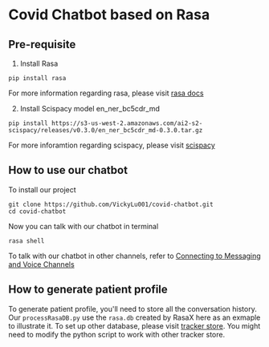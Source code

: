 # Covid Chatbot based on Rasa

## Pre-requisite
1. Install Rasa
```
pip install rasa
```
For more information regarding rasa, please visit [rasa docs](https://rasa.com/docs/)

2. Install Scispacy model en_ner_bc5cdr_md
```
pip install https://s3-us-west-2.amazonaws.com/ai2-s2-scispacy/releases/v0.3.0/en_ner_bc5cdr_md-0.3.0.tar.gz
```
For more inforamtion regarding scispacy, please visit [scispacy](https://allenai.github.io/scispacy/)

## How to use our chatbot
To install our project
```
git clone https://github.com/VickyLu001/covid-chatbot.git
cd covid-chatbot
```
Now you can talk with our chatbot in terminal
```
rasa shell
```
To talk with our chatbot in other channels, refer to [Connecting to Messaging and Voice Channels](https://rasa.com/docs/rasa/messaging-and-voice-channels/)

## How to generate patient profile
To generate patient profile, you'll need to store all the conversation history. Our `processRasaDB.py` use the `rasa.db` created by RasaX here as an exmaple to illustrate it. To set up other database, please visit [tracker store](https://rasa.com/docs/rasa/tracker-stores/). You might need to modify the python script to work with other tracker store.
